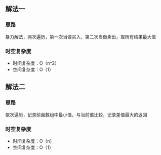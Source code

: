 ## 解法一

### 思路
暴力解法，两次遍历，第一次当做买入，第二次当做卖出，取所有结果最大值

### 时空复杂度

- 时间复杂度：O（n^2）
- 空间复杂度：O（1）

## 解法二

### 思路
依次遍历，记录前面数组中最小值，与当前值比较，记录差值最大的返回

### 时空复杂度

- 时间复杂度：O（n）
- 空间复杂度：O（1）